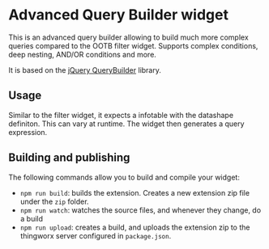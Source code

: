 # Advanced Query Builder widget
This is an advanced query builder allowing to build much more complex queries compared to the OOTB filter widget.
Supports complex conditions, deep nesting, AND/OR conditions and more.

It is based on the [jQuery QueryBuilder](https://querybuilder.js.org/) library.

## Usage
Similar to the filter widget, it expects a infotable with the datashape definiton. This can vary at runtime. 
The widget then generates a query expression.

## Building and publishing

The following commands allow you to build and compile your widget:

* `npm run build`: builds the extension. Creates a new extension zip file under the `zip` folder.
* `npm run watch`: watches the source files, and whenever they change, do a build
* `npm run upload`: creates a build, and uploads the extension zip to the thingworx server configured in `package.json`.